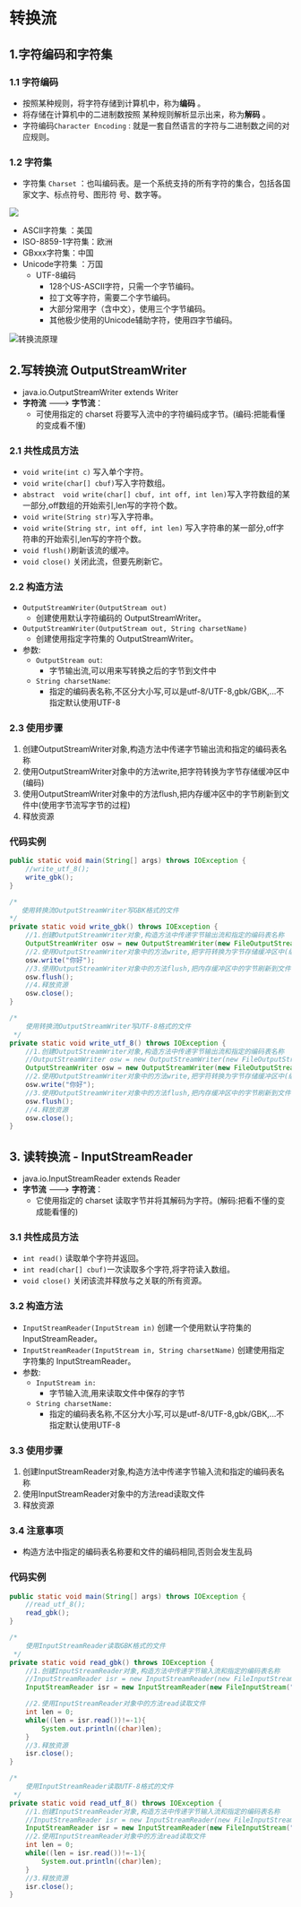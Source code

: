# 转换流

## 1.字符编码和字符集

### 1.1 字符编码

* 按照某种规则，将字符存储到计算机中，称为**编码** 。
* 将存储在计算机中的二进制数按照 某种规则解析显示出来，称为**解码** 。
* 字符编码`Character Encoding` : 就是一套自然语言的字符与二进制数之间的对应规则。

### 1.2 字符集

* 字符集 `Charset` ：也叫编码表。是一个系统支持的所有字符的集合，包括各国家文字、标点符号、图形符 号、数字等。

![](../.gitbook/assets/image%20%282%29.png)

* ASCII字符集 ：美国
* ISO-8859-1字符集：欧洲
* GBxxx字符集：中国
* Unicode字符集 ：万国
  * UTF-8编码
    * 128个US-ASCII字符，只需一个字节编码。
    * 拉丁文等字符，需要二个字节编码。
    * 大部分常用字（含中文），使用三个字节编码。
    * 其他极少使用的Unicode辅助字符，使用四字节编码。



![&#x8F6C;&#x6362;&#x6D41;&#x539F;&#x7406;](../.gitbook/assets/02-zhuan-huan-liu-de-yuan-li-.bmp)

## 2.写转换流 OutputStreamWriter

* java.io.OutputStreamWriter extends Writer
* **字符流** ---&gt; **字节流**：
  * 可使用指定的 charset 将要写入流中的字符编码成字节。\(编码:把能看懂的变成看不懂\)

### 2.1 共性成员方法

* `void write(int c)` 写入单个字符。
* `void write(char[] cbuf)`写入字符数组。
* `abstract  void write(char[] cbuf, int off, int len)`写入字符数组的某一部分,off数组的开始索引,len写的字符个数。
* `void write(String str)`写入字符串。
* `void write(String str, int off, int len)` 写入字符串的某一部分,off字符串的开始索引,len写的字符个数。
* `void flush()`刷新该流的缓冲。
* `void close()` 关闭此流，但要先刷新它。

### 2.2 构造方法

* `OutputStreamWriter(OutputStream out)` 
  * 创建使用默认字符编码的 OutputStreamWriter。
* `OutputStreamWriter(OutputStream out, String charsetName)` 
  * 创建使用指定字符集的 OutputStreamWriter。
* 参数:
  * `OutputStream out`:
    * 字节输出流,可以用来写转换之后的字节到文件中
  * `String charsetName`:
    * 指定的编码表名称,不区分大小写,可以是utf-8/UTF-8,gbk/GBK,...不指定默认使用UTF-8

### 2.3 使用步骤

1. 创建OutputStreamWriter对象,构造方法中传递字节输出流和指定的编码表名称
2. 使用OutputStreamWriter对象中的方法write,把字符转换为字节存储缓冲区中\(编码\)
3. 使用OutputStreamWriter对象中的方法flush,把内存缓冲区中的字节刷新到文件中\(使用字节流写字节的过程\)
4. 释放资源

### 代码实例

```java
public static void main(String[] args) throws IOException {
    //write_utf_8();
    write_gbk();
}

/*
   使用转换流OutputStreamWriter写GBK格式的文件
*/
private static void write_gbk() throws IOException {
    //1.创建OutputStreamWriter对象,构造方法中传递字节输出流和指定的编码表名称
    OutputStreamWriter osw = new OutputStreamWriter(new FileOutputStream("10_IO\\gbk.txt"),"GBK");
    //2.使用OutputStreamWriter对象中的方法write,把字符转换为字节存储缓冲区中(编码)
    osw.write("你好");
    //3.使用OutputStreamWriter对象中的方法flush,把内存缓冲区中的字节刷新到文件中(使用字节流写字节的过程)
    osw.flush();
    //4.释放资源
    osw.close();
}

/*
    使用转换流OutputStreamWriter写UTF-8格式的文件
 */
private static void write_utf_8() throws IOException {
    //1.创建OutputStreamWriter对象,构造方法中传递字节输出流和指定的编码表名称
    //OutputStreamWriter osw = new OutputStreamWriter(new FileOutputStream("10_IO\\utf_8.txt"),"utf-8");
    OutputStreamWriter osw = new OutputStreamWriter(new FileOutputStream("10_IO\\utf_8.txt"));//不指定默认使用UTF-8
    //2.使用OutputStreamWriter对象中的方法write,把字符转换为字节存储缓冲区中(编码)
    osw.write("你好");
    //3.使用OutputStreamWriter对象中的方法flush,把内存缓冲区中的字节刷新到文件中(使用字节流写字节的过程)
    osw.flush();
    //4.释放资源
    osw.close();
}
```

## 3. 读转换流 - InputStreamReader

* java.io.InputStreamReader extends Reader
* **字节流** ---&gt; **字符流**：
  * 它使用指定的 charset 读取字节并将其解码为字符。\(解码:把看不懂的变成能看懂的\)

### 3.1 共性成员方法

* `int read()` 读取单个字符并返回。
* `int read(char[] cbuf)`一次读取多个字符,将字符读入数组。
* `void close()` 关闭该流并释放与之关联的所有资源。

### 3.2 构造方法

* `InputStreamReader(InputStream in)` 创建一个使用默认字符集的 InputStreamReader。
* `InputStreamReader(InputStream in, String charsetName)` 创建使用指定字符集的 InputStreamReader。
* 参数:
  * `InputStream in:`
    * 字节输入流,用来读取文件中保存的字节
  * `String charsetName:`
    * 指定的编码表名称,不区分大小写,可以是utf-8/UTF-8,gbk/GBK,...不指定默认使用UTF-8

### 3.3 使用步骤

1. 创建InputStreamReader对象,构造方法中传递字节输入流和指定的编码表名称
2. 使用InputStreamReader对象中的方法read读取文件
3. 释放资源

### 3.4 注意事项

* 构造方法中指定的编码表名称要和文件的编码相同,否则会发生乱码

### 代码实例

```java
public static void main(String[] args) throws IOException {
    //read_utf_8();
    read_gbk();
}

/*
    使用InputStreamReader读取GBK格式的文件
 */
private static void read_gbk() throws IOException {
    //1.创建InputStreamReader对象,构造方法中传递字节输入流和指定的编码表名称
    //InputStreamReader isr = new InputStreamReader(new FileInputStream("10_IO\\gbk.txt"),"UTF-8");//???
    InputStreamReader isr = new InputStreamReader(new FileInputStream("10_IO\\gbk.txt"),"GBK");//你好

    //2.使用InputStreamReader对象中的方法read读取文件
    int len = 0;
    while((len = isr.read())!=-1){
        System.out.println((char)len);
    }
    //3.释放资源
    isr.close();
}

/*
    使用InputStreamReader读取UTF-8格式的文件
 */
private static void read_utf_8() throws IOException {
    //1.创建InputStreamReader对象,构造方法中传递字节输入流和指定的编码表名称
    //InputStreamReader isr = new InputStreamReader(new FileInputStream("10_IO\\utf_8.txt"),"UTF-8");
    InputStreamReader isr = new InputStreamReader(new FileInputStream("10_IO\\utf_8.txt"));//不指定默认使用UTF-8
    //2.使用InputStreamReader对象中的方法read读取文件
    int len = 0;
    while((len = isr.read())!=-1){
        System.out.println((char)len);
    }
    //3.释放资源
    isr.close();
}
```

